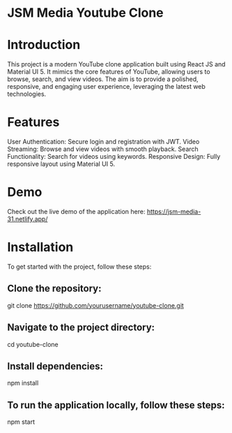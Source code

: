 # JSM Media Youtube Clone


# Introduction
This project is a modern YouTube clone application built using React JS and Material UI 5. It mimics the core features of YouTube, allowing users to browse, search, and view videos. The aim is to provide a polished, responsive, and engaging user experience, leveraging the latest web technologies.

# Features
User Authentication: Secure login and registration with JWT.
Video Streaming: Browse and view videos with smooth playback.
Search Functionality: Search for videos using keywords.
Responsive Design: Fully responsive layout using Material UI 5.

# Demo
Check out the live demo of the application here: https://jsm-media-31.netlify.app/

# Installation
To get started with the project, follow these steps:

## Clone the repository:
git clone https://github.com/yourusername/youtube-clone.git
## Navigate to the project directory:
cd youtube-clone
## Install dependencies:

npm install
## To run the application locally, follow these steps:
npm start
